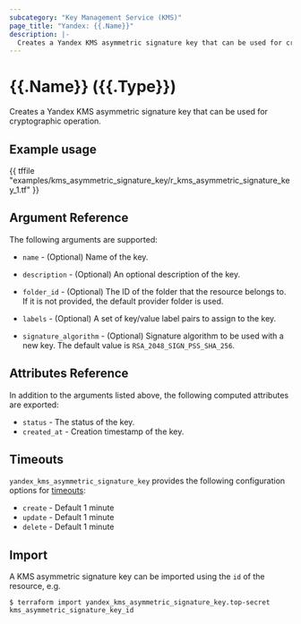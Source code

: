 ```yaml
---
subcategory: "Key Management Service (KMS)"
page_title: "Yandex: {{.Name}}"
description: |-
  Creates a Yandex KMS asymmetric signature key that can be used for cryptographic operation.
---
```


# {{.Name}} ({{.Type}})

Creates a Yandex KMS asymmetric signature key that can be used for cryptographic operation.

## Example usage

{{ tffile "examples/kms_asymmetric_signature_key/r_kms_asymmetric_signature_key_1.tf" }}

## Argument Reference

The following arguments are supported:

* `name` - (Optional) Name of the key.

* `description` - (Optional) An optional description of the key.

* `folder_id` - (Optional) The ID of the folder that the resource belongs to. If it is not provided, the default provider folder is used.

* `labels` - (Optional) A set of key/value label pairs to assign to the key.

* `signature_algorithm` - (Optional) Signature algorithm to be used with a new key. The default value is `RSA_2048_SIGN_PSS_SHA_256`.

## Attributes Reference

In addition to the arguments listed above, the following computed attributes are exported:

* `status` - The status of the key.
* `created_at` - Creation timestamp of the key.

## Timeouts

`yandex_kms_asymmetric_signature_key` provides the following configuration options for [timeouts](/docs/configuration/resources.html#timeouts):

- `create` - Default 1 minute
- `update` - Default 1 minute
- `delete` - Default 1 minute

## Import

A KMS asymmetric signature key can be imported using the `id` of the resource, e.g.

```
$ terraform import yandex_kms_asymmetric_signature_key.top-secret kms_asymmetric_signature_key_id
```
